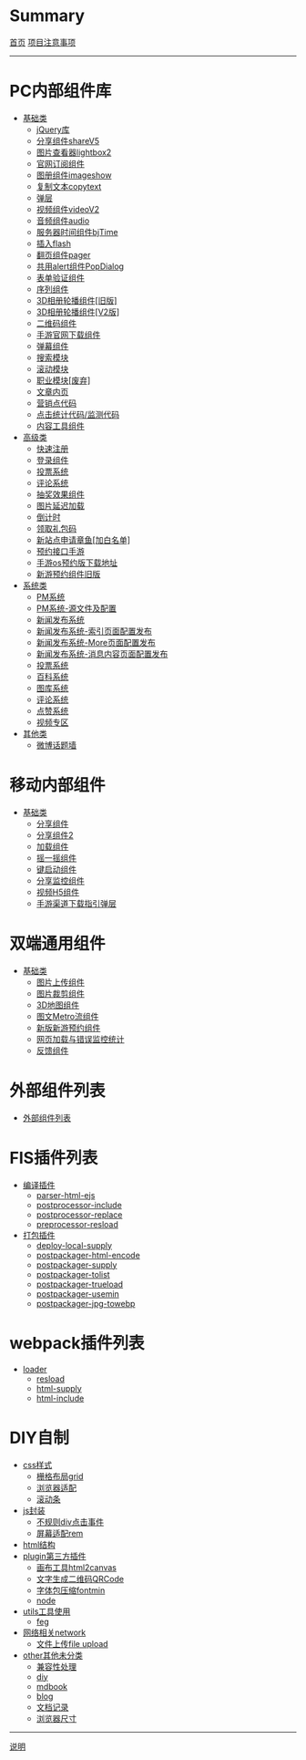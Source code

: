 # Summary

[首页](./index.md)
[项目注意事项](./note.md)

---

# PC内部组件库

- [基础类]()
  - [jQuery库](./001.md)
  - [分享组件shareV5](./002.md)
  - [图片查看器lightbox2](./003.md)
  - [官网订阅组件](./004.md)
  - [图册组件imageshow](./005.md)
  - [复制文本copytext](./006.md)
  - [弹层](./007.md)
  - [视频组件videoV2](./008.md)
  - [音频组件audio](./009.md)
  - [服务器时间组件bjTime](./010.md)
  - [插入flash](./011.md)
  - [翻页组件pager]()
  - [共用alert组件PopDialog]()
  - [表单验证组件]()
  - [序列组件]()
  - [3D相册轮播组件[旧版]]()
  - [3D相册轮播组件[V2版]]()
  - [二维码组件]()
  - [手游官网下载组件]()
  - [弹幕组件]()
  - [搜索模块]()
  - [滚动模块]()
  - [职业模块[废弃]]()
  - [文章内页]()
  - [营销点代码]()
  - [点击统计代码/监测代码]()
  - [内容工具组件]()
- [高级类]()
  - [快速注册]()
  - [登录组件]()
  - [投票系统]()
  - [评论系统]()
  - [抽奖效果组件]()
  - [图片延迟加载]()
  - [倒计时]()
  - [领取礼包码]()
  - [新站点申请章鱼[加白名单]]()
  - [预约接口手游]()
  - [手游os预约版下载地址]()
  - [新游预约组件旧版]()
- [系统类]()
  - [PM系统]()
  - [PM系统-源文件及配置]()
  - [新闻发布系统]()
  - [新闻发布系统-索引页面配置发布]()
  - [新闻发布系统-More页面配置发布]()
  - [新闻发布系统-消息内容页面配置发布]()
  - [投票系统]()
  - [百科系统]()
  - [图库系统]()
  - [评论系统]()
  - [点赞系统]()
  - [视频专区]()
- [其他类]()
    - [微博话题墙]()

# 移动内部组件

- [基础类]()
  - [分享组件]()
  - [分享组件2]()
  - [加载组件]()
  - [摇一摇组件]()
  - [键启动组件]()
  - [分享监控组件]()
  - [视频H5组件]()
  - [手游渠道下载指引弹层]()

# 双端通用组件
- [基础类]()
  - [图片上传组件]()
  - [图片裁剪组件]()
  - [3D地图组件]()
  - [图文Metro流组件]()
  - [新版新游预约组件]()
  - [网页加载与错误监控统计]()
  - [反馈组件]()

# 外部组件列表
- [外部组件列表]()

# FIS插件列表
- [编译插件]()
  - [parser-html-ejs]()
  - [postprocessor-include]()
  - [postprocessor-replace]()
  - [preprocessor-resload]()
- [打包插件]()
  - [deploy-local-supply]()
  - [postpackager-html-encode]()
  - [postpackager-supply]()
  - [postpackager-tolist]()
  - [postpackager-trueload]()
  - [postpackager-usemin]()
  - [postpackager-jpg-towebp]()

# webpack插件列表
- [loader]()
  - [resload]()
  - [html-supply]()
  - [html-include]()

# DIY自制

- [css样式]()
  - [栅格布局grid](./991.md)
  - [浏览器适配](./992.md)
  - [滚动条](./993.md)
- [js封装]()
  - [不规则div点击事件](./899.md) 
  - [屏幕适配rem](./996.md)
- [html结构]()
- [plugin第三方插件]()
  - [画布工具html2canvas](./997.md)
  - [文字生成二维码QRCode](./995.md)
  - [字体包压缩fontmin](./994.md)
  - [node](./897.md)
- [utils工具使用]()
  - [feg](./896.md)
- [网络相关network]()
  - [文件上传file upload](./898.md)
- [other其他未分类]()
  - [兼容性处理](./990.md)
  - [diy](./999.md)
  - [mdbook](./998.md)
  - [blog](blog.md)
  - [文档记录](./895.md)
  - [浏览器尺寸](./894.md)

---

[说明](./998.md)

